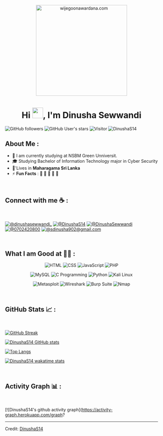 <div align="center" width="50">
    <img alt="wijegoonawardana.com" src="./assets/oh hi there.png" width="300"/>
</div>
<h1 align="center">Hi <img src="https://media.giphy.com/media/hvRJCLFzcasrR4ia7z/giphy.gif" width="35">, I'm Dinusha Sewwandi</h1>

![GitHub followers](https://img.shields.io/github/followers/DinushaS14?style=social)
![GitHub User's stars](https://img.shields.io/github/stars/DinushaS14?style=social)
![Visitor](https://visitor-badge.laobi.icu/badge?page_id=DinushaS14.repoName)
<img src="https://komarev.com/ghpvc/?username=DinushaS14" alt="DinushaS14" />


## About Me :

- 🏢 I am currently studying at NSBM Green Unniversit.
- 🎓 Studying Bachelor of Information Technology major in Cyber Security
- 🏡'Lives in **Maharagama Sri Lanka**
- ⚡ **Fun Facts** : 🍕 🏉 🏏 🎥 🚞

<br>

## Connect with me ☕ :

<br>

[![@dinushasewwandi_](https://img.icons8.com/fluency/48/000000/instagram-new.png "@dinushasewwandi_")](https://www.instagram.com/dinushasewwandi_/)
[![@DinushaS14](https://img.icons8.com/fluency/48/000000/facebook-new.png "@DinushaS14")](https://web.facebook.com/profile.php?id=100086070984480)
[![@DinushaSewwandi](https://img.icons8.com/fluency/48/000000/linkedin.png "@DinushaSewwandi")](https://www.linkedin.com/in/dinusha-sewwandi-377b5a252/)
[![@0702420800](https://img.icons8.com/fluency/48/000000/phone-disconnected.png "@0702420800")](tel:0702420800)
[![@sdinusha902@gmail.com](https://img.icons8.com/fluency/48/000000/apple-mail.png "@sdinusha902@gmail.com")](mailto:sdinusha902@gmail.com)


<br>

## What I am Good at 🧑‍💻 :



<p align="center">
  <!-- Row 1 -->
  <img src="https://img.icons8.com/color/48/000000/html-5--v1.png" alt="HTML"/>
  <img src="https://img.icons8.com/color/48/000000/css3.png" alt="CSS"/>
  <img src="https://img.icons8.com/color/48/000000/javascript--v1.png" alt="JavaScript"/>
  <img src="https://img.icons8.com/officel/48/000000/php-logo.png" alt="PHP"/>
</p>

<p align="center">
  <!-- Row 2 -->
  <img src="https://img.icons8.com/color/48/000000/mysql-logo.png" alt="MySQL"/>
  <img src="https://img.icons8.com/color/48/000000/c-programming.png" alt="C Programming"/>
  <img src="https://img.icons8.com/color/48/000000/python.png" alt="Python"/>
  <img src="https://img.icons8.com/color/48/000000/linux.png" alt="Kali Linux"/>
</p>

<p align="center">
  <!-- Row 3 -->
  <img src="https://img.icons8.com/external-flat-juicy-fish/48/external-terminal-coding-and-development-flat-flat-juicy-fish.png" alt="Metasploit"/>
  <img src="https://img.icons8.com/ios-filled/48/000000/wireshark.png" alt="Wireshark"/>
  <img src="https://img.icons8.com/external-flaticons-lineal-color-flat-icons/48/external-bug-hunting-computer-programming-flaticons-lineal-color-flat-icons.png" alt="Burp Suite"/>
  <img src="https://img.icons8.com/external-wanicon-lineal-color-wanicon/48/external-network-network-technology-wanicon-lineal-color-wanicon.png" alt="Nmap"/>
</p>



<br>



## GitHub Stats 📈 :

<br>

[![GitHub Streak](https://github-readme-streak-stats.herokuapp.com?user=DinushaS14&theme=algolia&date_format=M%20j%5B%2C%20Y%5D)](https://git.io/streak-stats)

[![DinushaS14 GitHub stats](https://github-readme-stats.vercel.app/api?username=DinushaS14&theme=algolia)](https://github.com/DinushaS14/github-readme-stats)

[![Top Langs](https://github-readme-stats.vercel.app/api/top-langs/?username=DinushaS14&theme=algolia)](https://github.com/DinushaS14/github-readme-stats)

[![DinushaS14 wakatime stats](https://github-readme-stats.vercel.app/api/wakatime?username=YOUR_WAKATIME_USERNAME&theme=algolia)](https://github.com/DinushaS14/github-readme-stats)


<br>



## Activity Graph 📊 :

<br>

[![DinushaS14's github activity graph](https://activity-graph.herokuapp.com/graph?

---

Credit: [DinushaS14](https://github.com/DinushaS14)



